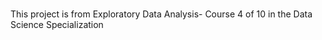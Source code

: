 # 
This project is from Exploratory Data Analysis- Course 4 of 10 in the Data Science Specialization
